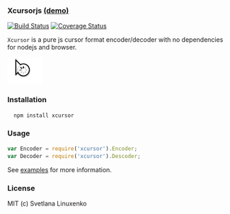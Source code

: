 ### Xcursorjs [(demo)](http://www.linuxenko.pro/xcursor/)

[![Build Status](https://travis-ci.org/linuxenko/xcursor.svg?branch=master)](https://travis-ci.org/linuxenko/xcursor) [![Coverage Status](https://coveralls.io/repos/github/linuxenko/xcursor/badge.svg?branch=master)](https://coveralls.io/github/linuxenko/xcursor?branch=master)

`Xcursor` is a pure js cursor format encoder/decoder with no dependencies for nodejs and browser.

[![screenshot](https://raw.githubusercontent.com/linuxenko/xcursor/master/examples/473216-23-11-2016-rec.gif)](http://www.linuxenko.pro/xcursor/) 


### Installation

```
  npm install xcursor
```

### Usage

```js
var Encoder = require('xcursor').Encoder;
var Decoder = require('xcursor').Descoder;
```

See [examples](https://github.com/linuxenko/xcursor/tree/master/examples) for more information.

### License

MIT (c) Svetlana Linuxenko
